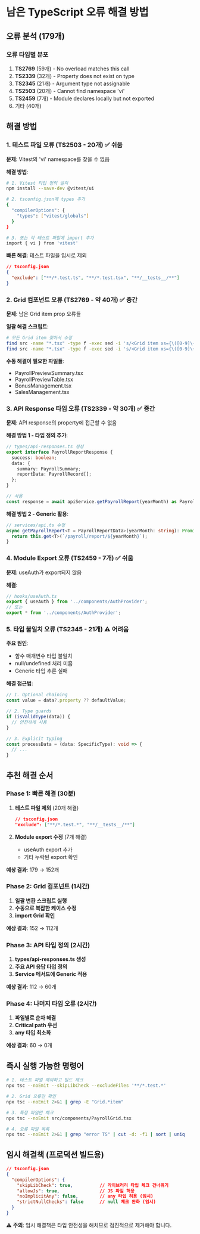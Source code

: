 # 남은 TypeScript 오류 해결 방법

## 오류 분석 (179개)

### 오류 타입별 분포
1. **TS2769** (59개) - No overload matches this call
2. **TS2339** (32개) - Property does not exist on type
3. **TS2345** (21개) - Argument type not assignable
4. **TS2503** (20개) - Cannot find namespace 'vi'
5. **TS2459** (7개) - Module declares locally but not exported
6. 기타 (40개)

## 해결 방법

### 1. 테스트 파일 오류 (TS2503 - 20개) ✅ 쉬움
**문제**: Vitest의 'vi' namespace를 찾을 수 없음

**해결 방법**:
```bash
# 1. Vitest 타입 정의 설치
npm install --save-dev @vitest/ui

# 2. tsconfig.json에 types 추가
{
  "compilerOptions": {
    "types": ["vitest/globals"]
  }
}

# 3. 또는 각 테스트 파일에 import 추가
import { vi } from 'vitest'
```

**빠른 해결**: 테스트 파일을 임시로 제외
```json
// tsconfig.json
{
  "exclude": ["**/*.test.ts", "**/*.test.tsx", "**/__tests__/**"]
}
```

### 2. Grid 컴포넌트 오류 (TS2769 - 약 40개) ✅ 중간
**문제**: 남은 Grid item prop 오류들

**일괄 해결 스크립트**:
```bash
# 모든 Grid item 찾아서 수정
find src -name "*.tsx" -type f -exec sed -i 's/<Grid item xs={\([0-9]\+\)}>/<Grid size={\1}>/g' {} \;
find src -name "*.tsx" -type f -exec sed -i 's/<Grid item xs={\([0-9]\+\)} sm={\([0-9]\+\)}>/<Grid size={{ xs: \1, sm: \2 }}>/g' {} \;
```

**수동 해결이 필요한 파일들**:
- PayrollPreviewSummary.tsx
- PayrollPreviewTable.tsx
- BonusManagement.tsx
- SalesManagement.tsx

### 3. API Response 타입 오류 (TS2339 - 약 30개) ✅ 중간
**문제**: API response의 property에 접근할 수 없음

**해결 방법 1 - 타입 정의 추가**:
```typescript
// types/api-responses.ts 생성
export interface PayrollReportResponse {
  success: boolean;
  data: {
    summary: PayrollSummary;
    reportData: PayrollRecord[];
  };
}

// 사용
const response = await apiService.getPayrollReport(yearMonth) as PayrollReportResponse;
```

**해결 방법 2 - Generic 활용**:
```typescript
// services/api.ts 수정
async getPayrollReport<T = PayrollReportData>(yearMonth: string): Promise<ApiResponse<T>> {
  return this.get<T>(`/payroll/report/${yearMonth}`);
}
```

### 4. Module Export 오류 (TS2459 - 7개) ✅ 쉬움
**문제**: useAuth가 export되지 않음

**해결**:
```typescript
// hooks/useAuth.ts
export { useAuth } from '../components/AuthProvider';
// 또는
export * from '../components/AuthProvider';
```

### 5. 타입 불일치 오류 (TS2345 - 21개) ⚠️ 어려움
**주요 원인**:
- 함수 매개변수 타입 불일치
- null/undefined 처리 미흡
- Generic 타입 추론 실패

**해결 접근법**:
```typescript
// 1. Optional chaining
const value = data?.property ?? defaultValue;

// 2. Type guards
if (isValidType(data)) {
  // 안전하게 사용
}

// 3. Explicit typing
const processData = (data: SpecificType): void => {
  // ...
}
```

## 추천 해결 순서

### Phase 1: 빠른 해결 (30분)
1. **테스트 파일 제외** (20개 해결)
   ```json
   // tsconfig.json
   "exclude": ["**/*.test.*", "**/__tests__/**"]
   ```

2. **Module export 수정** (7개 해결)
   - useAuth export 추가
   - 기타 누락된 export 확인

**예상 결과**: 179 → 152개

### Phase 2: Grid 컴포넌트 (1시간)
1. **일괄 변환 스크립트 실행**
2. **수동으로 복잡한 케이스 수정**
3. **import Grid 확인**

**예상 결과**: 152 → 112개

### Phase 3: API 타입 정의 (2시간)
1. **types/api-responses.ts 생성**
2. **주요 API 응답 타입 정의**
3. **Service 메서드에 Generic 적용**

**예상 결과**: 112 → 60개

### Phase 4: 나머지 타입 오류 (2시간)
1. **파일별로 순차 해결**
2. **Critical path 우선**
3. **any 타입 최소화**

**예상 결과**: 60 → 0개

## 즉시 실행 가능한 명령어

```bash
# 1. 테스트 파일 제외하고 빌드 체크
npx tsc --noEmit --skipLibCheck --excludeFiles '**/*.test.*'

# 2. Grid 오류만 확인
npx tsc --noEmit 2>&1 | grep -E "Grid.*item"

# 3. 특정 파일만 체크
npx tsc --noEmit src/components/PayrollGrid.tsx

# 4. 오류 파일 목록
npx tsc --noEmit 2>&1 | grep "error TS" | cut -d: -f1 | sort | uniq
```

## 임시 해결책 (프로덕션 빌드용)

```json
// tsconfig.json
{
  "compilerOptions": {
    "skipLibCheck": true,          // 라이브러리 타입 체크 건너뛰기
    "allowJs": true,               // JS 파일 허용
    "noImplicitAny": false,        // any 타입 허용 (임시)
    "strictNullChecks": false      // null 체크 완화 (임시)
  }
}
```

⚠️ **주의**: 임시 해결책은 타입 안전성을 해치므로 점진적으로 제거해야 합니다.